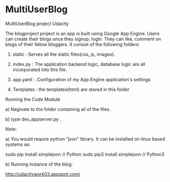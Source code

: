# MultiUserBlog
MultiUserBlog project Udacity

The blogproject project is an app is built using Google App Engine. Users can create their blogs once they signup, login. They can like, comment on blogs of their fellow bloggers.
It consist of the following folders:

1) static : Serves all the static files(css, js, images).

2) index.py : The application backend logic, database logic are all incorporated into this file.

3) app.yaml : .Configuration of my App Engine application's settings

4) Templates : the templates(html) are stored in this folder

Running the Code Module

a) Nagivate to the folder containing all of the files.

b) type dev_appserver.py .

Note:

a) You would require python "json" library. It can be installed on linux based systems as:

sudo pip install simplejson // Python
sudo pip3 install simplejson // Python3

b) Running instance of the blog:

http://udacitywork03.appspot.com/